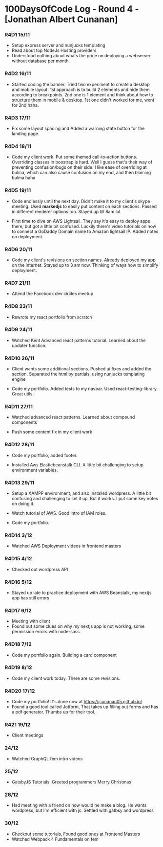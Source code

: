# 100DaysOfCode Log - Round 4 - [Jonathan Albert Cunanan]

### R4D1 15/11

- Setup express server and nunjucks templating
- Read about top NodeJs Hosting providers.
- Understood nothing about whats the price on deploying a webserver without database per month.

### R4D2 16/11

- Started coding the banner. Tried two experiment to create a desktop and mobile layout. 1st approach is to build 2 elements and hide them according to breakpoints. 2nd one is 1 element and think about how to structure them in mobile & desktop. 1st one didn't worked for me, went for 2nd haha.

### R4D3 17/11

- Fix some layout spacing and Added a warning state button for the landing page.

### R4D4 18/11

- Code my client work. Put some themed call-to-action buttons. Overriding classes in boostrap is hard. Well I guess that's their way of preventing confusion/bugs on their side. I like ease of overriding at bulma, which can also cause confusion on my end, and then blaming bulma haha

### R4D5 19/11

- Code endlessly until the next day. Didn't make it to my client's skype meeting. Used **markedjs** to easily put content on each sections. Passed in different renderer options too. Stayed up till 8am lol.

- First time to dive on AWS Lightsail. They say it's easy to deploy apps there, but got a little bit confused. Luckily there's video tutorials on how to connect a GoDaddy Domain name to Amazon lightsail IP. Added notes on deployment.

### R4D6 20/11

- Code my client's revisions on section names. Already deployed my app on the internet. Stayed up to 3 am now. Thinking of ways how to simplify deployment.

### R4D7 21/11

- Attend the Facebook dev circles meetup

### R4D8 23/11

- Rewrote my react portfolio from scratch

### R4D9 24/11

- Watched Kent Advanced react patterns tutorial. Learned about the updater function.

### R4D10 26/11

- Client wants some additional sections. Pushed ui fixes and added the section. Separated the html by partials, using nunjucks templating engine

- Code my portfolio. Added tests to my navbar. Used react-testing-library. Great utils.

### R4D11 27/11

- Watched advanced react patterns. Learned about compound components

- Push some content fix in my client work

### R4D12 28/11

- Code my portfolio, added footer.

- Installed Aws Elasticbeanstalk CLI. A little bit challenging to setup environment variables.

### R4D13 29/11

- Setup a XAMPP environment, and also installed wordpress. A little bit confusing and challenging to set it up. But it works. I put some key notes on doing it.

- Watch tutorial of AWS. Good intro of IAM roles.

- Code my portfolio.

### R4D14 3/12

- Watched AWS Deployment videos in frontend masters

### R4D15 4/12

- Checked out wordpress API

### R4D16 5/12

- Stayed up late to practice deployment with AWS Beanstalk, my nextjs app has still errors

### R4D17 6/12

- Meeting with client
- Found out some clues on why my nextjs app is not working, some permission errors with node-sass

### R4D18 7/12

- Code my portfolio again. Building a card component

### R4D19 8/12

- Code my client work today. There are some revisions.

### R4D20 17/12
- Code my portfolio! It's done now at https://jcunanan05.github.io/
- Found a good tool called Jotform, That takes up filling out forms and has a pdf generator. Thumbs up for their tool.

### R421 19/12

- Client meetings

### 24/12

- Watched GraphQL fem intro videos

### 25/12

- GatsbyJS Tutorials. Greeted programmers Merry Christmas

### 26/12

- Had meeting with a friend on how would he make a blog. He wants wordpress, but I'm efficient with js. Settled with gatbsy and wordpress

### 30/12

- Checkout some tutorials, Found good ones at Frontend Masters
- Watched Webpack 4 Fundamentals on fem
